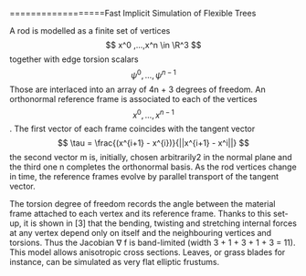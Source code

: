 ==================Fast Implicit Simulation of Flexible Trees  

A rod is modelled as a finite set of vertices 
$$
x^0 ,...,x^n \in \R^3
$$
together with edge torsion scalars 
$$
\psi^0,...,\psi^{n-1}
$$
Those are interlaced into an array of 4n + 3 degrees of freedom. An orthonormal reference frame is associated to each of the vertices 
$$
x^0,...,x^{n-1}
$$
. The first vector of each frame coincides with the tangent vector
$$
\tau = \frac{(x^{i+1} - x^{i})}{||x^{i+1} - x^i||}
$$
the second vector m is, initially, chosen arbitrarily2 in the normal plane and the third one n completes the orthonormal basis. As the rod vertices change in time, the reference frames evolve by parallel transport of the tangent vector.

The torsion degree of freedom records the angle between the material frame attached to each vertex and its reference frame. Thanks to this set-up, it is shown in [3] that the bending, twisting and stretching internal forces at any vertex depend only on itself and the neighbouring vertices and torsions. Thus the Jacobian ∇ f is  band-limited (width 3 + 1 + 3 + 1 + 3 = 11). This model allows anisotropic cross sections. Leaves, or grass blades for instance, can be simulated as very flat elliptic frustums.  

